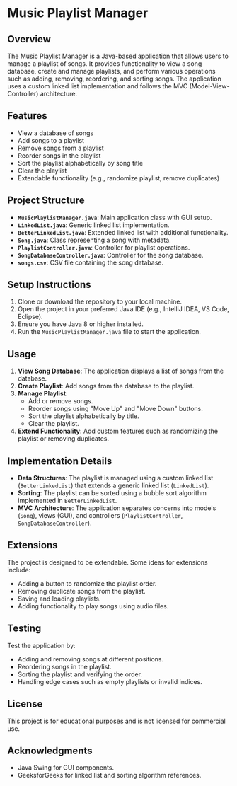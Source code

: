 # Music Playlist Manager

## Overview
The Music Playlist Manager is a Java-based application that allows users to manage a playlist of songs. It provides functionality to view a song database, create and manage playlists, and perform various operations such as adding, removing, reordering, and sorting songs. The application uses a custom linked list implementation and follows the MVC (Model-View-Controller) architecture.

## Features
- View a database of songs
- Add songs to a playlist
- Remove songs from a playlist
- Reorder songs in the playlist
- Sort the playlist alphabetically by song title
- Clear the playlist
- Extendable functionality (e.g., randomize playlist, remove duplicates)

## Project Structure
- **`MusicPlaylistManager.java`**: Main application class with GUI setup.
- **`LinkedList.java`**: Generic linked list implementation.
- **`BetterLinkedList.java`**: Extended linked list with additional functionality.
- **`Song.java`**: Class representing a song with metadata.
- **`PlaylistController.java`**: Controller for playlist operations.
- **`SongDatabaseController.java`**: Controller for the song database.
- **`songs.csv`**: CSV file containing the song database.

## Setup Instructions
1. Clone or download the repository to your local machine.
2. Open the project in your preferred Java IDE (e.g., IntelliJ IDEA, VS Code, Eclipse).
3. Ensure you have Java 8 or higher installed.
4. Run the `MusicPlaylistManager.java` file to start the application.

## Usage
1. **View Song Database**: The application displays a list of songs from the database.
2. **Create Playlist**: Add songs from the database to the playlist.
3. **Manage Playlist**:
   - Add or remove songs.
   - Reorder songs using "Move Up" and "Move Down" buttons.
   - Sort the playlist alphabetically by title.
   - Clear the playlist.
4. **Extend Functionality**: Add custom features such as randomizing the playlist or removing duplicates.

## Implementation Details
- **Data Structures**: The playlist is managed using a custom linked list (`BetterLinkedList`) that extends a generic linked list (`LinkedList`).
- **Sorting**: The playlist can be sorted using a bubble sort algorithm implemented in `BetterLinkedList`.
- **MVC Architecture**: The application separates concerns into models (`Song`), views (GUI), and controllers (`PlaylistController`, `SongDatabaseController`).

## Extensions
The project is designed to be extendable. Some ideas for extensions include:
- Adding a button to randomize the playlist order.
- Removing duplicate songs from the playlist.
- Saving and loading playlists.
- Adding functionality to play songs using audio files.

## Testing
Test the application by:
- Adding and removing songs at different positions.
- Reordering songs in the playlist.
- Sorting the playlist and verifying the order.
- Handling edge cases such as empty playlists or invalid indices.

## License
This project is for educational purposes and is not licensed for commercial use.

## Acknowledgments
- Java Swing for GUI components.
- GeeksforGeeks for linked list and sorting algorithm references.
